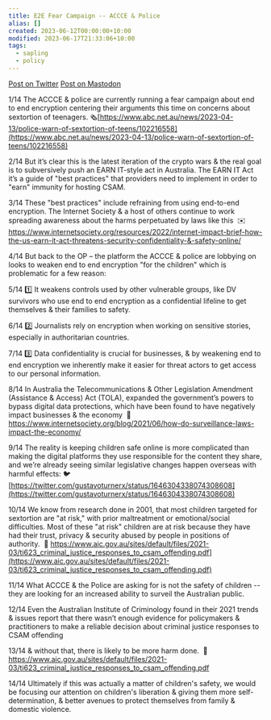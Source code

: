 ```yaml
---
title: E2E Fear Campaign -- ACCCE & Police
alias: []
created: 2023-06-12T00:00:00+10:00
modified: 2023-06-17T21:33:06+10:00
tags:
  - sapling
  - policy
---
```


[Post on Twitter](https://twitter.com/errbufferoverfl/status/1646427897727688704?s=20)
[Post on Mastodon](https://mastodon.errbufferoverfl.me/@errbufferoverfl/110190569356553694)

1/14 The ACCCE & police are currently running a fear campaign about end to end encryption centering their arguments this time on concerns about sextortion of teenagers. 🗞️[https://www.abc.net.au/news/2023-04-13/police-warn-of-sextortion-of-teens/102216558](https://www.abc.net.au/news/2023-04-13/police-warn-of-sextortion-of-teens/102216558)

2/14 But it’s clear this is the latest iteration of the crypto wars & the real goal is to subversively push an EARN IT-style act in Australia. The EARN IT Act it’s a guide of "best practices" that providers need to implement in order to "earn" immunity for hosting CSAM. 

3/14 These "best practices" include refraining from using end-to-end encryption. The Internet Society & a host of others continue to work spreading awareness about the harms perpetuated by laws like this 
✉️ https://www.internetsociety.org/resources/2022/internet-impact-brief-how-the-us-earn-it-act-threatens-security-confidentiality-&-safety-online/

4/14 But back to the OP – the platform the ACCCE & police are lobbying on looks to weaken end to end encryption "for the children" which is problematic for a few reason:

5/14 1️⃣ It weakens controls used by other vulnerable groups, like DV survivors who use end to end encryption as a confidential lifeline to get themselves & their families to safety.

6/14 2️⃣ Journalists rely on encryption when working on sensitive stories, especially in authoritarian countries.

7/14 3️⃣ Data confidentiality is crucial for businesses, & by weakening end to end encryption we inherently make it easier for threat actors to get access to our personal information.

8/14 In Australia the Telecommunications & Other Legislation Amendment (Assistance & Access) Act (TOLA), expanded the government’s powers to bypass digital data protections, which have been found to have negatively impact businesses & the economy 
📎 https://www.internetsociety.org/blog/2021/06/how-do-surveillance-laws-impact-the-economy/

9/14 The reality is keeping children safe online is more complicated than making the digital platforms they use responsible for the content they share, and we’re already seeing similar legislative changes happen overseas with harmful effects:
🐦[https://twitter.com/gustavoturnerx/status/1646304338074308608](https://twitter.com/gustavoturnerx/status/1646304338074308608)

10/14 We know from research done in 2001, that most children targeted for sextortion are "at risk," with prior maltreatment or emotional/social difficulties. Most of these "at risk" children are at risk because they have had their trust, privacy & security abused by people in positions of authority. 
📎 https://www.aic.gov.au/sites/default/files/2021-03/ti623_criminal_justice_responses_to_csam_offending.pdf](https://www.aic.gov.au/sites/default/files/2021-03/ti623_criminal_justice_responses_to_csam_offending.pdf)

11/14 What ACCCE & the Police are asking for is not the safety of children -- they are looking for an increased ability to surveil the Australian public. 

12/14 Even the Australian Institute of Criminology found in their 2021 trends & issues report that there wasn’t enough evidence for policymakers & practitioners to make a reliable decision about criminal justice responses to CSAM offending 

13/14 & without that, there is likely to be more harm done. 
📎 https://www.aic.gov.au/sites/default/files/2021-03/ti623_criminal_justice_responses_to_csam_offending.pdf

14/14 Ultimately if this was actually a matter of children's safety, we would be focusing our attention on children's liberation & giving them more self-determination, & better avenues to protect themselves from family & domestic violence.